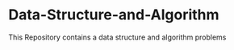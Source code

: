 # Data-Structure-and-Algorithm 
This Repository contains a data structure and algorithm problems
    
